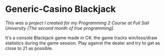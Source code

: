# Generic-Casino Blackjack

*This was a project I created for my Programming 2 Course at Full Sail University [The second month of true programming].*

It's a console Blackjack game made in C#, the game tracks win/loss/draw statistics during the game session. Play against the dealer and try to get as close to 21 as possible.

